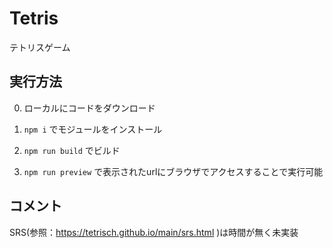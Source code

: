 # Tetris

テトリスゲーム

## 実行方法

0. ローカルにコードをダウンロード

1. `npm i` でモジュールをインストール

2. `npm run build` でビルド

3. `npm run preview` で表示されたurlにブラウザでアクセスすることで実行可能

## コメント

SRS(参照：https://tetrisch.github.io/main/srs.html )は時間が無く未実装
